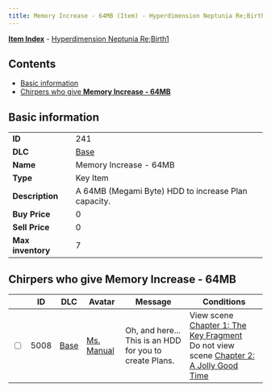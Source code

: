 ```yaml
---
title: Memory Increase - 64MB (Item) - Hyperdimension Neptunia Re;Birth1
---
```


[**Item Index**](/neptunia/rb1/item/index.html) - [Hyperdimension Neptunia Re;Birth1](/neptunia/rb1)

## Contents

- [Basic information](#basic-information)
- [Chirpers who give **Memory Increase - 64MB**](#chirpers-who-give-memory-increase-64mb)

## Basic information

|   |   |
| -- | -- |
| **ID** | 241 |
| **DLC** | [Base](/neptunia/rb1/dlc/1-base.html) |
| **Name** | Memory Increase - 64MB |
| **Type** | Key Item |
| **Description** | A 64MB (Megami Byte) HDD to increase Plan capacity. |
| **Buy Price** | 0 |
| **Sell Price** | 0 |
| **Max inventory** | 7 |


## Chirpers who give **Memory Increase - 64MB**

|    | ID | DLC | Avatar | Message | Conditions |
| -- | -- | --- | ------ | ------- | ---------- |
| <input type="checkbox" id="rb1-chirper-event-1-5008" class="trackbox" /> | 5008 | [Base](/neptunia/rb1/dlc/1-base.html) | [Ms. Manual](/neptunia/rb1/undefined/1-217-ms-manual.html) | Oh, and here...<br />This is an HDD for you to create Plans. | View scene [Chapter 1: The Key Fragment](/neptunia/rb1/scene/1-117-chapter-1-the-key-fragment.html)<br />Do not view scene [Chapter 2: A Jolly Good Time](/neptunia/rb1/scene/1-204-chapter-2-a-jolly-good-time.html) |
